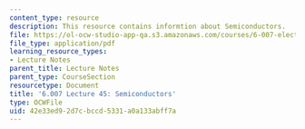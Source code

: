 ```yaml
---
content_type: resource
description: This resource contains informtion about Semiconductors.
file: https://ol-ocw-studio-app-qa.s3.amazonaws.com/courses/6-007-electromagnetic-energy-from-motors-to-lasers-spring-2011/42e33ed92d7cbccd5331a0a133abff7a_MIT6_007S11_lec45.pdf
file_type: application/pdf
learning_resource_types:
- Lecture Notes
parent_title: Lecture Notes
parent_type: CourseSection
resourcetype: Document
title: '6.007 Lecture 45: Semiconductors'
type: OCWFile
uid: 42e33ed9-2d7c-bccd-5331-a0a133abff7a
---
```

